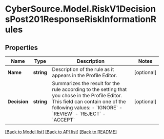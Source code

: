 # CyberSource.Model.RiskV1DecisionsPost201ResponseRiskInformationRules
## Properties

Name | Type | Description | Notes
------------ | ------------- | ------------- | -------------
**Name** | **string** | Description of the rule as it appears in the Profile Editor. | [optional] 
**Decision** | **string** | Summarizes the result for the rule according to the setting that you chose in the Profile Editor. This field can contain one of the following values: - &#x60;IGNORE&#x60; - &#x60;REVIEW&#x60; - &#x60;REJECT&#x60; - &#x60;ACCEPT&#x60;  | [optional] 

[[Back to Model list]](../README.md#documentation-for-models) [[Back to API list]](../README.md#documentation-for-api-endpoints) [[Back to README]](../README.md)

